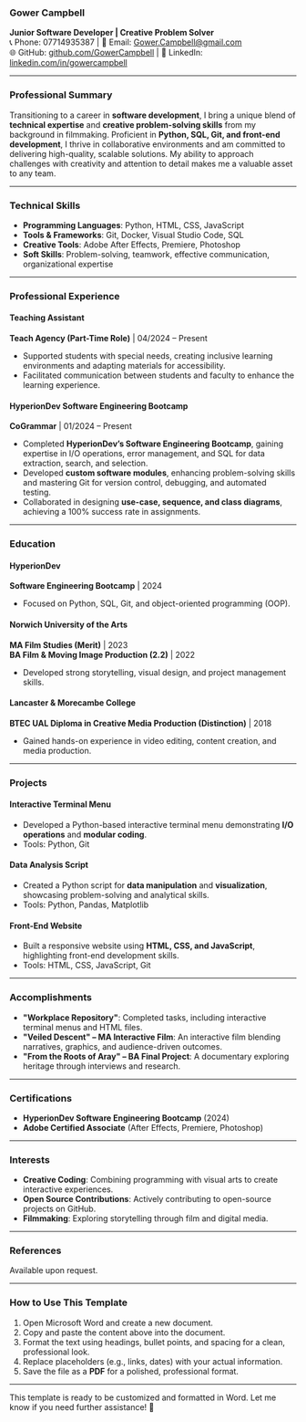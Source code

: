 ### **Gower Campbell**  
**Junior Software Developer | Creative Problem Solver**  
📞 Phone: 07714935387 | 📧 Email: Gower.Campbell@gmail.com  
🌐 GitHub: [github.com/GowerCampbell](https://github.com/GowerCampbell) | 🔗 LinkedIn: [linkedin.com/in/gowercampbell](www.linkedin.com/in/gower-campbell-16940115b)  

---

### **Professional Summary**  
Transitioning to a career in **software development**, I bring a unique blend of **technical expertise** and **creative problem-solving skills** from my background in filmmaking. Proficient in **Python, SQL, Git, and front-end development**, I thrive in collaborative environments and am committed to delivering high-quality, scalable solutions. My ability to approach challenges with creativity and attention to detail makes me a valuable asset to any team.

---

### **Technical Skills**  
- **Programming Languages**: Python, HTML, CSS, JavaScript  
- **Tools & Frameworks**: Git, Docker, Visual Studio Code, SQL  
- **Creative Tools**: Adobe After Effects, Premiere, Photoshop  
- **Soft Skills**: Problem-solving, teamwork, effective communication, organizational expertise  

---

### **Professional Experience**  

#### **Teaching Assistant**  
**Teach Agency (Part-Time Role)** | 04/2024 – Present  
- Supported students with special needs, creating inclusive learning environments and adapting materials for accessibility.  
- Facilitated communication between students and faculty to enhance the learning experience.  

#### **HyperionDev Software Engineering Bootcamp**  
**CoGrammar** | 01/2024 – Present  
- Completed **HyperionDev’s Software Engineering Bootcamp**, gaining expertise in I/O operations, error management, and SQL for data extraction, search, and selection.  
- Developed **custom software modules**, enhancing problem-solving skills and mastering Git for version control, debugging, and automated testing.  
- Collaborated in designing **use-case, sequence, and class diagrams**, achieving a 100% success rate in assignments.  

---

### **Education**  

#### **HyperionDev**  
**Software Engineering Bootcamp** | 2024  
- Focused on Python, SQL, Git, and object-oriented programming (OOP).  

#### **Norwich University of the Arts**  
**MA Film Studies (Merit)** | 2023  
**BA Film & Moving Image Production (2.2)** | 2022  
- Developed strong storytelling, visual design, and project management skills.  

#### **Lancaster & Morecambe College**  
**BTEC UAL Diploma in Creative Media Production (Distinction)** | 2018  
- Gained hands-on experience in video editing, content creation, and media production.  

---

### **Projects**  

#### **Interactive Terminal Menu**  
- Developed a Python-based interactive terminal menu demonstrating **I/O operations** and **modular coding**.  
- Tools: Python, Git  

#### **Data Analysis Script**  
- Created a Python script for **data manipulation** and **visualization**, showcasing problem-solving and analytical skills.  
- Tools: Python, Pandas, Matplotlib  

#### **Front-End Website**  
- Built a responsive website using **HTML, CSS, and JavaScript**, highlighting front-end development skills.  
- Tools: HTML, CSS, JavaScript, Git  

---

### **Accomplishments**  
- **"Workplace Repository"**: Completed tasks, including interactive terminal menus and HTML files.  
- **"Veiled Descent" – MA Interactive Film**: An interactive film blending narratives, graphics, and audience-driven outcomes.  
- **"From the Roots of Aray" – BA Final Project**: A documentary exploring heritage through interviews and research.  

---

### **Certifications**  
- **HyperionDev Software Engineering Bootcamp** (2024)  
- **Adobe Certified Associate** (After Effects, Premiere, Photoshop)  

---

### **Interests**  
- **Creative Coding**: Combining programming with visual arts to create interactive experiences.  
- **Open Source Contributions**: Actively contributing to open-source projects on GitHub.  
- **Filmmaking**: Exploring storytelling through film and digital media.  

---

### **References**  
Available upon request.  

---

### **How to Use This Template**  
1. Open Microsoft Word and create a new document.  
2. Copy and paste the content above into the document.  
3. Format the text using headings, bullet points, and spacing for a clean, professional look.  
4. Replace placeholders (e.g., links, dates) with your actual information.  
5. Save the file as a **PDF** for a polished, professional format.  
---

This template is ready to be customized and formatted in Word. Let me know if you need further assistance! 🚀
